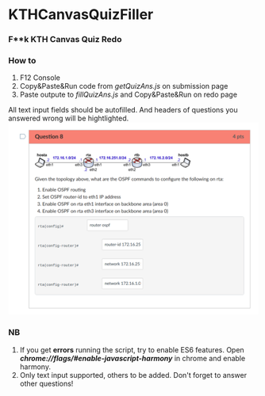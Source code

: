 # KTHCanvasQuizFiller

### F**k KTH Canvas Quiz Redo

### How to
1. F12 Console
2. Copy&Paste&Run code from *getQuizAns.js* on submission page
3. Paste outpute to *fillQuizAns.js* and Copy&Paste&Run on redo page

All text input fields should be autofilled.
And headers of questions you answered wrong will be hightlighted.
![Sample](static/quizFiller.png)


### NB
1. If you get **errors** running the script, try to enable ES6 features.
  Open ***chrome://flags/#enable-javascript-harmony*** in chrome and enable harmony.
2. Only text input supported, others to be added. Don't forget to answer other questions!
